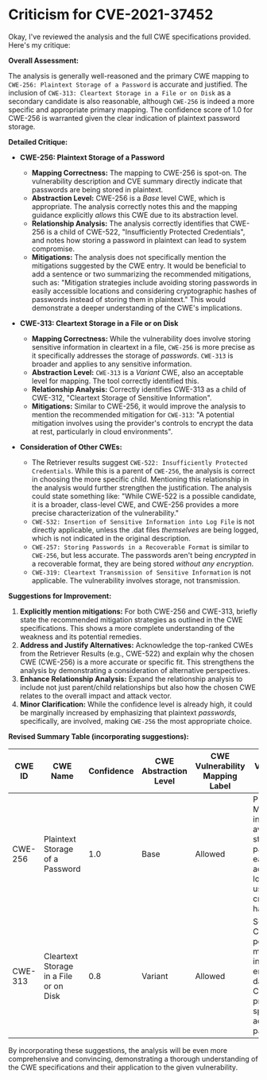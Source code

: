 # Criticism for CVE-2021-37452

Okay, I've reviewed the analysis and the full CWE specifications provided. Here's my critique:

**Overall Assessment:**

The analysis is generally well-reasoned and the primary CWE mapping to `CWE-256: Plaintext Storage of a Password` is accurate and justified. The inclusion of `CWE-313: Cleartext Storage in a File or on Disk` as a secondary candidate is also reasonable, although `CWE-256` is indeed a more specific and appropriate primary mapping. The confidence score of 1.0 for CWE-256 is warranted given the clear indication of plaintext password storage.

**Detailed Critique:**

*   **CWE-256: Plaintext Storage of a Password**

    *   **Mapping Correctness:**  The mapping to CWE-256 is spot-on. The vulnerability description and CVE summary directly indicate that passwords are being stored in plaintext.
    *   **Abstraction Level:**  CWE-256 is a *Base* level CWE, which is appropriate.  The analysis correctly notes this and the mapping guidance explicitly *allows* this CWE due to its abstraction level.
    *   **Relationship Analysis:** The analysis correctly identifies that CWE-256 is a child of CWE-522, "Insufficiently Protected Credentials", and notes how storing a password in plaintext can lead to system compromise.
    *   **Mitigations:** The analysis does not specifically mention the mitigations suggested by the CWE entry. It would be beneficial to add a sentence or two summarizing the recommended mitigations, such as: "Mitigation strategies include avoiding storing passwords in easily accessible locations and considering cryptographic hashes of passwords instead of storing them in plaintext." This would demonstrate a deeper understanding of the CWE's implications.

*   **CWE-313: Cleartext Storage in a File or on Disk**

    *   **Mapping Correctness:** While the vulnerability does involve storing sensitive information in cleartext in a file, `CWE-256` is more precise as it specifically addresses the storage of *passwords*. `CWE-313` is broader and applies to any sensitive information.
    *   **Abstraction Level:** `CWE-313` is a *Variant* CWE, also an acceptable level for mapping. The tool correctly identified this.
    *   **Relationship Analysis:** Correctly identifies CWE-313 as a child of CWE-312, "Cleartext Storage of Sensitive Information".
    *   **Mitigations:** Similar to CWE-256, it would improve the analysis to mention the recommended mitigation for `CWE-313`: "A potential mitigation involves using the provider's controls to encrypt the data at rest, particularly in cloud environments".

*   **Consideration of Other CWEs:**

    *   The Retriever results suggest `CWE-522: Insufficiently Protected Credentials`. While this is a parent of `CWE-256`, the analysis is correct in choosing the more specific child. Mentioning this relationship in the analysis would further strengthen the justification. The analysis could state something like: "While CWE-522 is a possible candidate, it is a broader, class-level CWE, and CWE-256 provides a more precise characterization of the vulnerability."
    *   `CWE-532: Insertion of Sensitive Information into Log File` is not directly applicable, unless the .dat files *themselves* are being logged, which is not indicated in the original description.
    *   `CWE-257: Storing Passwords in a Recoverable Format` is similar to `CWE-256`, but less accurate. The passwords aren't being *encrypted* in a recoverable format, they are being stored *without any encryption*.
    *   `CWE-319: Cleartext Transmission of Sensitive Information` is not applicable. The vulnerability involves storage, not transmission.

**Suggestions for Improvement:**

1.  **Explicitly mention mitigations:**  For both CWE-256 and CWE-313, briefly state the recommended mitigation strategies as outlined in the CWE specifications. This shows a more complete understanding of the weakness and its potential remedies.
2.  **Address and Justify Alternatives:**  Acknowledge the top-ranked CWEs from the Retriever Results (e.g., CWE-522) and explain why the chosen CWE (CWE-256) is a more accurate or specific fit.  This strengthens the analysis by demonstrating a consideration of alternative perspectives.
3.  **Enhance Relationship Analysis:** Expand the relationship analysis to include not just parent/child relationships but also how the chosen CWE relates to the overall impact and attack vector.
4.  **Minor Clarification:** While the confidence level is already high, it could be marginally increased by emphasizing that plaintext *passwords*, specifically, are involved, making `CWE-256` the most appropriate choice.

**Revised Summary Table (incorporating suggestions):**

| CWE ID | CWE Name | Confidence | CWE Abstraction Level | CWE Vulnerability Mapping Label | CWE-Vulnerability Mapping Notes |
|---|---|---|---|---|---|
| CWE-256 | Plaintext Storage of a Password | 1.0 | Base | Allowed | Primary CWE. Mitigations include avoiding storing passwords in easily accessible locations and using cryptographic hashes. |
| CWE-313 | Cleartext Storage in a File or on Disk | 0.8 | Variant | Allowed | Secondary Candidate. A potential mitigation involves encrypting data at rest. CWE-256 is preferred as it specifically addresses passwords. |

By incorporating these suggestions, the analysis will be even more comprehensive and convincing, demonstrating a thorough understanding of the CWE specifications and their application to the given vulnerability.